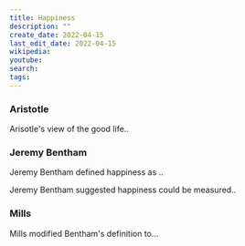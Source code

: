 ```yaml
---
title: Happiness
description: ""
create_date: 2022-04-15
last_edit_date: 2022-04-15
wikipedia: 
youtube: 
search: 
tags:
---
```

### Aristotle
Arisotle's view of the good life..

### Jeremy Bentham
Jeremy Bentham defined happiness as ..

Jeremy Bentham suggested happiness could be measured..

### Mills
Mills modified Bentham's definition to...
